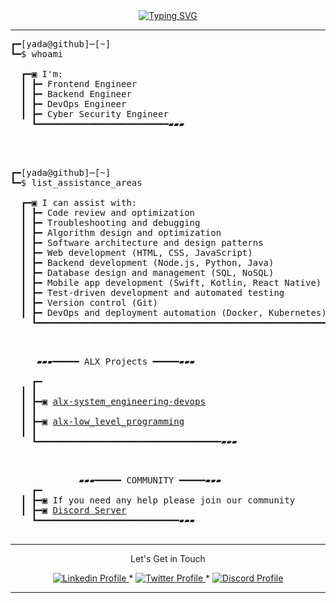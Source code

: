 <div align="center">
  <a href="https://git.io/typing-svg">
    <img src="https://readme-typing-svg.demolab.com?font=Fira+Code&weight=100&size=16&pause=1000&color=06CD00&center=true&vCenter=true&multiline=true&width=435&lines=Hello+there!+%F0%9F%91%8B;Welcome+to+my+GitHub+repository!" alt="Typing SVG" />
  </a>
</div>

--------------
<pre>
┏━[yada@github]─[~]
┗━$ whoami

  ┏━▣ I'm:
  ┃ ┣━ Frontend Engineer
  ┃ ┣━ Backend Engineer
  ┃ ┣━ DevOps Engineer
  ┃ ┣━ Cyber Security Engineer
    ┗━━━━━━━━━━━━━━━━━━━━━━━━━▰▰▰

  </pre>
  <pre>
  
┏━[yada@github]─[~]
┗━$ list_assistance_areas
  
  ┏━▣ I can assist with:
  ┃ ┣━ Code review and optimization
  ┃ ┣━ Troubleshooting and debugging
  ┃ ┣━ Algorithm design and optimization
  ┃ ┣━ Software architecture and design patterns
  ┃ ┣━ Web development (HTML, CSS, JavaScript)
  ┃ ┣━ Backend development (Node.js, Python, Java)
  ┃ ┣━ Database design and management (SQL, NoSQL)
  ┃ ┣━ Mobile app development (Swift, Kotlin, React Native)
  ┃ ┣━ Test-driven development and automated testing
  ┃ ┣━ Version control (Git)
  ┃ ┣━ DevOps and deployment automation (Docker, Kubernetes)
    ┗━━━━━━━━━━━━━━━━━━━━━━━━━━━━━━━━━━━━━━━━━━━━━━━━━━━━━━━━━━▰▰▰
  </pre>
<pre>
    
     ▰▰▰━━━━━ ALX Projects ━━━━━▰▰▰

    ┏━
  ┃ ┃
  ┃ ┣━▣ <a href="https://github.com/mryadanigu/alx-system_engineering-devops">alx-system_engineering-devops</a>
  ┃ ┃
  ┃ ┣━▣ <a href="https://github.com/mryadanigu/alx-low_level_programming">alx-low_level_programming</a>
  ┃ ┃
    ┗━━━━━━━━━━━━━━━━━━━━━━━━━━━━━━━━━━━▰▰▰
 </pre>
  <pre>

             ▰▰▰━━━━━ COMMUNITY ━━━━━▰▰▰
    ┏━
  ┃ ┣━▣ If you need any help please join our community
  ┃ ┣━▣ <a href="https://discord.gg/8MMyDuc3">Discord Server</a>
    ┗━━━━━━━━━━━━━━━━━━━━━━━━━━━▰▰▰

</pre>
--------------
<p align="center">
Let's Get in Touch 
    </p>

<p align="center">
    <a href="https://www.linkedin.com/in/mr-yada-nigu/">
        <img alt="Linkedin Profile" src="https://img.shields.io/badge/-Linkedin-0072b1?style=flat&logo=Linkedin&logoColor=white&link=https://www.linkedin.com/in/achrafelkhnissi/" />
    </a>
    <span> * </span>
    <a href="https://twitter.com/suprivada">
        <img alt="Twitter Profile" src="https://img.shields.io/badge/-Twitter-0072b1?style=flat&logo=Twitter&logoColor=white&link=https://www.linkedin.com/in/achrafelkhnissi/&color=1DA1F2" />
    </a>
    <span> * </span>
    <a href="https://discord.gg/8MMyDuc3">
        <img alt="Discord Profile" src="https://img.shields.io/badge/-Discord-0072b1?style=flat&logo=Discord&logoColor=white&link=https://www.linkedin.com/in/achrafelkhnissi/&color=7289da" />
    </a>

</p>

---------------
